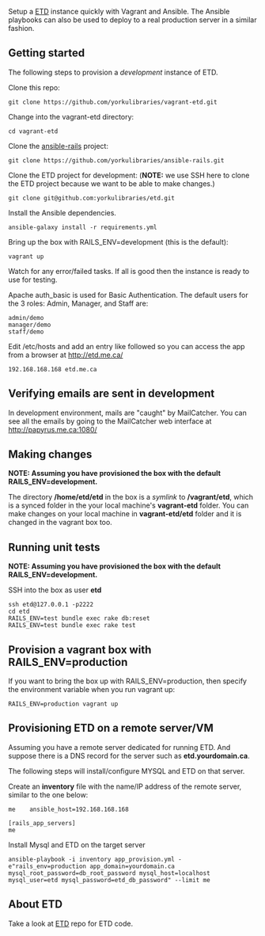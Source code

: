 Setup a [ETD](https://github.com/yorkulibraries/etd) instance quickly with Vagrant and Ansible. The Ansible playbooks can also be used to deploy to a real production server in a similar fashion.


## Getting started

The following steps to provision a *development* instance of ETD.  

Clone this repo:
```
git clone https://github.com/yorkulibraries/vagrant-etd.git
```

Change into the vagrant-etd directory:
```
cd vagrant-etd
```

Clone the [ansible-rails](https://github.com/yorkulibraries/ansible-rails) project:
```
git clone https://github.com/yorkulibraries/ansible-rails.git
```

Clone the ETD project for development: (**NOTE:** we use SSH here to clone the ETD project because we want to be able to make changes.)
```
git clone git@github.com:yorkulibraries/etd.git
```

Install the Ansible dependencies.

```
ansible-galaxy install -r requirements.yml
```

Bring up the box with RAILS_ENV=development (this is the default):

```
vagrant up
```

Watch for any error/failed tasks. If all is good then the instance is ready to use for testing.

Apache auth_basic is used for Basic Authentication. The default users for the 3 roles: Admin, Manager, and Staff are:

```
admin/demo
manager/demo
staff/demo
```

Edit /etc/hosts and add an entry like followed so you can access the app from a browser at http://etd.me.ca/

```
192.168.168.168 etd.me.ca
```

## Verifying emails are sent in development

In development environment, mails are "caught" by MailCatcher. You can see all the emails by going to the MailCatcher web interface at http://papyrus.me.ca:1080/

## Making changes

**NOTE: Assuming you have provisioned the box with the default RAILS_ENV=development.**

The directory **/home/etd/etd** in the box is a *symlink* to **/vagrant/etd**, which is a synced folder in the your local machine's **vagrant-etd** folder.
You can make changes on your local machine in **vagrant-etd/etd** folder and it is changed in the vagrant box too. 

## Running unit tests

**NOTE: Assuming you have provisioned the box with the default RAILS_ENV=development.**

SSH into the box as user **etd**
```
ssh etd@127.0.0.1 -p2222
cd etd
RAILS_ENV=test bundle exec rake db:reset
RAILS_ENV=test bundle exec rake test
```

## Provision a vagrant box with RAILS_ENV=production

If you want to bring the box up with RAILS_ENV=production, then specify the environment variable when you run vagrant up:

```
RAILS_ENV=production vagrant up
```

## Provisioning ETD on a remote server/VM

Assuming you have a remote server dedicated for running ETD. And suppose there is a DNS record for the server such as **etd.yourdomain.ca**.

The following steps will install/configure MYSQL and ETD on that server.

Create an **inventory** file with the name/IP address of the remote server, similar to the one below:
```
me    ansible_host=192.168.168.168

[rails_app_servers]
me
```

Install Mysql and ETD on the target server

```
ansible-playbook -i inventory app_provision.yml -e"rails_env=production app_domain=yourdomain.ca mysql_root_password=db_root_password mysql_host=localhost mysql_user=etd mysql_password=etd_db_password" --limit me 
```

## About ETD
Take a look at [ETD](https://github.com/yorkulibraries/etd) repo for ETD code.
